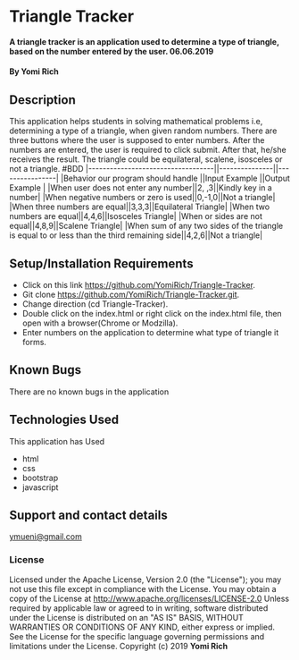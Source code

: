 # Triangle Tracker
#### A triangle tracker is an application used to determine a type of triangle, based on the number entered by the user. 06.06.2019
#### By **Yomi Rich**
## Description
This application helps students in solving mathematical problems i.e, determining a type of a triangle, when given random numbers. There are three buttons where the user is supposed to enter numbers. After the numbers are entered, the user is required to click submit. After that, he/she receives the result. The triangle could be equilateral, scalene, isosceles or not a triangle.
#BDD
|-----------------------------------||---------------||----------------|
|Behavior our program should handle ||Input Example  ||Output Example  |
|When user does not enter any number||2, ,3||Kindly key in a number|
|When negative numbers or zero is used||0,-1,0||Not a triangle|
|When three numbers are equal||3,3,3||Equilateral Triangle|
|When two numbers are equal||4,4,6||Isosceles Triangle|
|When or sides are not equal||4,8,9||Scalene Triangle|
|When sum of any two sides of the triangle is equal to or less than the third remaining side||4,2,6||Not a triangle|
## Setup/Installation Requirements
* Click on this link https://github.com/YomiRich/Triangle-Tracker.
* Git clone https://github.com/YomiRich/Triangle-Tracker.git.
* Change direction (cd Triangle-Tracker).
* Double click on the index.html or right click on the index.html file, then open with a browser(Chrome or Modzilla).
* Enter numbers on the application to determine what type of triangle it forms.
## Known Bugs
There are no known bugs in the application
## Technologies Used
This application has Used
* html
* css
* bootstrap
* javascript
## Support and contact details
ymueni@gmail.com
### License
Licensed under the Apache License, Version 2.0 (the "License");
you may not use this file except in compliance with the License.
You may obtain a copy of the License at
 http://www.apache.org/licenses/LICENSE-2.0
Unless required by applicable law or agreed to in writing, software
distributed under the License is distributed on an "AS IS" BASIS,
WITHOUT WARRANTIES OR CONDITIONS OF ANY KIND, either express or implied.
See the License for the specific language governing permissions and
limitations under the License.
Copyright (c) 2019 **Yomi Rich**
